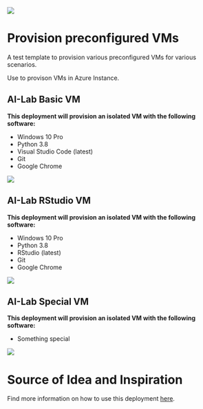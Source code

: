 <a href="https://portal.azure.com/#create/Microsoft.Template/uri/https%3A%2F%2Fraw.githubusercontent.com%2Fphilippgrabher%2Fcountchocula%2Fmaster%2Fazure-deploy-test.json" target="_blank">
    <img src="http://azuredeploy.net/deploybutton.png"/>
</a>

# Provision preconfigured VMs
A test template to provision various preconfigured VMs for various scenarios.

Use to provison VMs in Azure Instance.


## AI-Lab Basic VM

**This deployment will provision an isolated VM with the following software:**
* Windows 10 Pro
* Python 3.8
* Visual Studio Code (latest)
* Git
* Google Chrome

<a href="https://portal.azure.com/#create/Microsoft.Template/uri/https%3A%2F%2Fraw.githubusercontent.com%2Fphilippgrabher%2Fcountchocula%2Fmaster%2Fazure-deploy-basic.json" target="_blank">
    <img src="http://azuredeploy.net/deploybutton.png"/>
</a>


## AI-Lab RStudio VM
**This deployment will provision an isolated VM with the following software:**
* Windows 10 Pro
* Python 3.8
* RStudio (latest)
* Git
* Google Chrome

<a href="https://portal.azure.com/#create/Microsoft.Template/uri/https%3A%2F%2Fraw.githubusercontent.com%2Fmladblum%2Fcountchocula%2Fmaster%2Fazure-deploy-rstudio.json" target="_blank">
    <img src="http://azuredeploy.net/deploybutton.png"/>
</a>


## AI-Lab Special VM
**This deployment will provision an isolated VM with the following software:**
* Something special

<a href="https://portal.azure.com/#create/Microsoft.Template/uri/https%3A%2F%2Fraw.githubusercontent.com%2Fmladblum%2Fcountchocula%2Fmaster%2Fazure-deploy-special.json" target="_blank">
    <img src="http://azuredeploy.net/deploybutton.png"/>
</a>



# Source of Idea and Inspiration

Find more information on how to use this deployment <a href=https://buildazure.com/2018/04/17/using-chocolatey-with-azure-vms/>here</a>.
